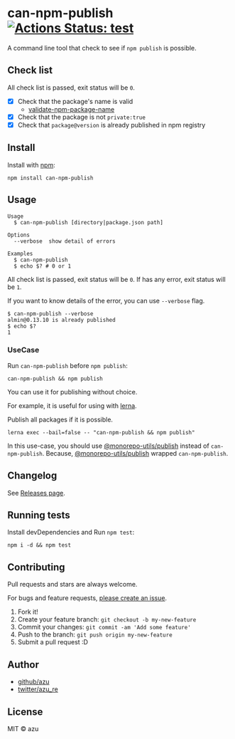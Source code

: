 # can-npm-publish [![Actions Status: test](https://github.com/azu/can-npm-publish/workflows/test/badge.svg)](https://github.com/azu/can-npm-publish/actions?query=workflow%3A"test")

A command line tool that check to see if `npm publish` is possible.

## Check list

All check list is passed, exit status will be `0`.

- [x] Check that the package's name is valid
    - [validate-npm-package-name](https://github.com/npm/validate-npm-package-name "validate-npm-package-name")
- [x] Check that the package is not `private:true`
- [x] Check that `package@version` is already published in npm registry

## Install

Install with [npm](https://www.npmjs.com/):

    npm install can-npm-publish

## Usage

    Usage
      $ can-npm-publish [directory|package.json path]

    Options
      --verbose  show detail of errors

    Examples
      $ can-npm-publish
      $ echo $? # 0 or 1

All check list is passed, exit status will be `0`.
If has any error, exit status will be `1`.

If you want to know details of the error, you can use `--verbose` flag.

    $ can-npm-publish --verbose
    almin@0.13.10 is already published
    $ echo $?
    1

### UseCase

Run `can-npm-publish` before `npm publish`:

    can-npm-publish && npm publish

You can use it for publishing without choice.

For example, it is useful for using with [lerna](https://github.com/lerna/lerna "lerna").

Publish all packages if it is possible.

    lerna exec --bail=false -- "can-npm-publish && npm publish"

In this use-case, you should use [@monorepo-utils/publish](https://github.com/azu/monorepo-utils/blob/master/packages/@monorepo-utils/publish) instead of `can-npm-publish`.
Because, [@monorepo-utils/publish](https://github.com/azu/monorepo-utils/blob/master/packages/@monorepo-utils/publish) wrapped `can-npm-publish`.

## Changelog

See [Releases page](https://github.com/azu/can-npm-publish/releases).

## Running tests

Install devDependencies and Run `npm test`:

    npm i -d && npm test

## Contributing

Pull requests and stars are always welcome.

For bugs and feature requests, [please create an issue](https://github.com/azu/can-npm-publish/issues).

1. Fork it!
2. Create your feature branch: `git checkout -b my-new-feature`
3. Commit your changes: `git commit -am 'Add some feature'`
4. Push to the branch: `git push origin my-new-feature`
5. Submit a pull request :D

## Author

- [github/azu](https://github.com/azu)
- [twitter/azu_re](https://twitter.com/azu_re)

## License

MIT © azu
